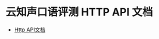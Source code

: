 # 云知声口语评测 HTTP API 文档

*  [Http API文档](https://github.com/oraleval/http_api_doc/blob/master/eval.md)
